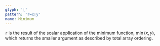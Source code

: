 ```yaml
---
glyph: '⌊'
pattern: 'r←x⌊y'
name: Minimum
---
```


`r` is the result of the scalar application of the minimum function, $\min(x, y)$, which returns the smaller argument as described by total array ordering.
